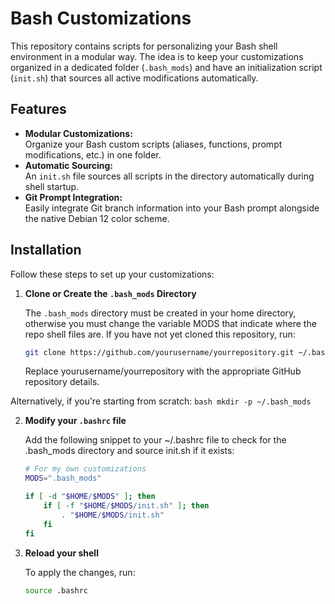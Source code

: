 # Bash Customizations

This repository contains scripts for personalizing your Bash shell environment in a modular way. The idea is to keep your customizations organized in a dedicated folder (`.bash_mods`) and have an initialization script (`init.sh`) that sources all active modifications automatically.

## Features

- **Modular Customizations:**  
  Organize your Bash custom scripts (aliases, functions, prompt modifications, etc.) in one folder.
- **Automatic Sourcing:**  
  An `init.sh` file sources all scripts in the directory automatically during shell startup.
- **Git Prompt Integration:**  
  Easily integrate Git branch information into your Bash prompt alongside the native Debian 12 color scheme.

## Installation

Follow these steps to set up your customizations:

1. **Clone or Create the `.bash_mods` Directory**

   The `.bash_mods` directory must be created in your home directory, otherwise you must change the variable MODS that indicate where the repo shell files are.
   If you have not yet cloned this repository, run:
   ```bash
   git clone https://github.com/yourusername/yourrepository.git ~/.bash_mods
   ```

   Replace yourusername/yourrepository with the appropriate GitHub repository details.

Alternatively, if you're starting from scratch:
    ```bash
    mkdir -p ~/.bash_mods
    ```

2. **Modify your `.bashrc` file**

   Add the following snippet to your ~/.bashrc file to check for the .bash_mods directory and source init.sh if it exists:
    ```bash
    # For my own customizations
    MODS=".bash_mods"

    if [ -d "$HOME/$MODS" ]; then
        if [ -f "$HOME/$MODS/init.sh" ]; then
            . "$HOME/$MODS/init.sh"
        fi
    fi
    ```

3. **Reload your shell**
 
   To apply the changes, run:
    ```bash
    source .bashrc
    ```

